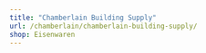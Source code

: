 ```yaml
---
title: "Chamberlain Building Supply"
url: /chamberlain/chamberlain-building-supply/
shop: Eisenwaren
---
```

